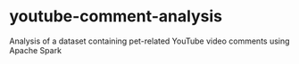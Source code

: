 # youtube-comment-analysis
Analysis of a dataset containing pet-related YouTube video comments using Apache Spark
